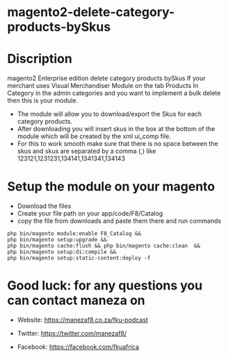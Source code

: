 # magento2-delete-category-products-bySkus

# Discription 
magento2 Enterprise edition delete category products bySkus If your merchant uses Visual Merchandiser Module on the tab Products In Category in the admin categories and you want to implement a bulk delete then this is your module.
*	The module will allow you to download/export the Skus for each category products.
*	After downloading you will insert skus in the box at the bottom of the module which will be created by the xml ui_comp file.
*	For this to work smooth make sure that there is no space between the skus and skus are separated by a comma (,) like 123121,1231231,134141,1341341,134143


# Setup the module on your magento 

* Download the files 
* Create your file path on your app/code/F8/Catalog
* copy the file from downloads and paste them there and run commands

``` 
php bin/magento module:enable F8_Catalog &&
php bin/magento setup:upgrade && 
php bin/magento cache:flush && php bin/magento cache:clean  && 
php bin/magento setup:di:compile && 
php bin/magento setup:static-content:deploy -f
```

# Good luck: for any questions you can contact maneza on 

* Website: https://manezaf8.co.za/fku-podcast

* Twitter: https://twitter.com/manezaf8/

* Facebook: https://facebook.com/fkuafrica


